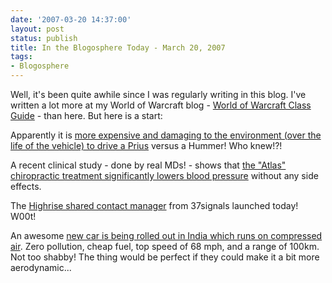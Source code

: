 ```yaml
---
date: '2007-03-20 14:37:00'
layout: post
status: publish
title: In the Blogosphere Today - March 20, 2007
tags:
- Blogosphere
---
```


Well, it's been quite awhile since I was regularly writing in this blog. I've written a lot more at my World of Warcraft blog - [World of Warcraft Class Guide](http://www.wowclassguide.com) - than here. But here is a start:    

Apparently it is [more expensive and damaging to the environment (over the life of the vehicle) to drive a Prius](http://clubs.ccsu.edu/recorder/editorial/print_item.asp?NewsID=188) versus a Hummer! Who knew!?!  

A recent clinical study - done by real MDs! - shows that [the "Atlas" chiropractic treatment significantly lowers blood pressure](http://www.webmd.com/hypertension-high-blood-pressure/news/20070316/chiropractic-cuts-blood-pressure) without any side effects.  

The [Highrise shared contact manager](http://www.highrisehq.com/) from 37signals launched today! W00t!  
  
An awesome [new car is being rolled out in India which runs on compressed air](http://www.gizmag.com/go/7000/). Zero pollution, cheap fuel, top speed of 68 mph, and a range of 100km. Not too shabby! The thing would be perfect if they could make it a bit more aerodynamic...
